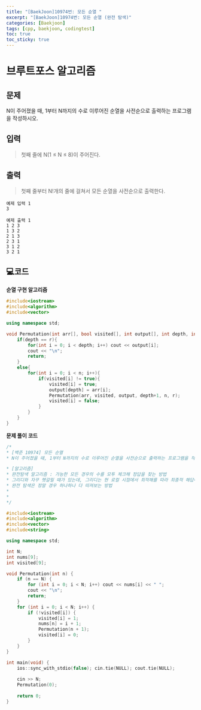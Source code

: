 ```yaml
---
title: "[BaekJoon]10974번: 모든 순열 "
excerpt: "[BaekJoon]10974번: 모든 순열 (완전 탐색)"
categories: [Baekjoon]
tags: [cpp, baekjoon, codingtest]
toc: true
toc_sticky: true
---
```


# 브루트포스 알고리즘 

## 문제

N이 주어졌을 때, 1부터 N까지의 수로 이루어진 순열을 사전순으로 출력하는 프로그램을 작성하시오.

## 입력

> 첫째 줄에 N(1 ≤ N ≤ 8)이 주어진다. 

## 출력

> 첫째 줄부터 N!개의 줄에 걸쳐서 모든 순열을 사전순으로 출력한다.

    예제 입력 1 
    3

    예제 출력 1 
    1 2 3
    1 3 2
    2 1 3
    2 3 1
    3 1 2
    3 2 1


## 💻코드

**순열 구현 알고리즘**  

```cpp
#include<iostream>
#include<algorithm>
#include<vector>

using namespace std;

void Permutation(int arr[], bool visited[], int output[], int depth, int n, int r){
    if(depth == r){
        for(int i = 0; i < depth; i++) cout << output[i];
        cout << "\n"; 
        return;
    }
    else{
        for(int i = 0; i < n; i++){
            if(visited[i] != true){
                visited[i] = true;
                output[depth] = arr[i];
                Permutation(arr, visited, output, depth+1, n, r);
                visited[i] = false;
            }
        }
    }
}
```


**문제 풀이 코드**  

```cpp
/*
* [백준 10974] 모든 순열
* N이 주어졌을 때, 1부터 N까지의 수로 이루어진 순열을 사전순으로 출력하는 프로그램을 작성하시오.

* [알고리즘]
* 완전탐색 알고리즘 : 가능한 모든 경우의 수를 모투 체크해 정답을 찾는 방법
* 그리디와 자꾸 헷갈릴 때가 있는데, 그리디는 현 로컬 시점에서 최적해를 따라 최종적 해답에 이르는 방법이고,
* 완전 탐색은 정말 경우 하나하나 다 따져보는 방법
*
*
*/

#include<iostream>	
#include<algorithm>
#include<vector>
#include<string>	

using namespace std;

int N;
int nums[9];
int visited[9];

void Permutation(int n) {
	if (n == N) {
		for (int i = 0; i < N; i++) cout << nums[i] << " ";
		cout << "\n";
		return;
	}
	for (int i = 0; i < N; i++) {
		if (!visited[i]) {
			visited[i] = 1;
			nums[n] = i + 1;
			Permutation(n + 1);
			visited[i] = 0;
		}
	}
}

int main(void) {
	ios::sync_with_stdio(false); cin.tie(NULL); cout.tie(NULL);
	
	cin >> N;
	Permutation(0);
	
	return 0;
}
```